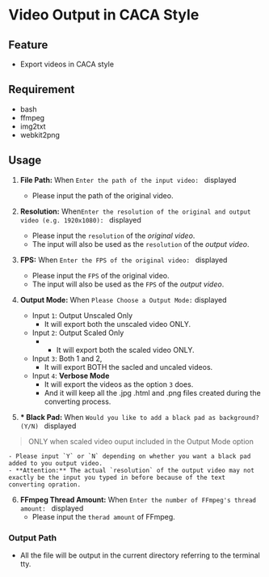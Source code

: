 # Video Output in CACA Style

## Feature
- Export videos in CACA style

## Requirement
- bash
- ffmpeg
- img2txt
- webkit2png

## Usage
1. **File Path:** When `Enter the path of the input video: ` displayed<br>
	- Please input the path of the original video.

2. **Resolution:** When`Enter the resolution of the original and output video (e.g. 1920x1080): ` displayed<br>
	- Please input the `resolution` of the *original video*.
	- The input will also be used as the `resolution` of the *output video*.

3. **FPS:** When `Enter the FPS of the original video: ` displayed<br>
	- Please input the `FPS` of the original video.
	- The input will also be used as the `FPS` of the *output video*.

4. **Output Mode:** When `Please Choose a Output Mode:` displayed<br>
	- Input `1`: Output Unscaled Only
		- It will export both the unscaled video ONLY. 
	- Input `2`: Output Scaled Only
		- - It will export both the scaled video ONLY. 
	- Input `3`: Both 1 and 2, 
		- It will export BOTH the sacled and uncaled videos.
	- Input `4`: **Verbose Mode** 
		- It will export the videos as the option `3` does.
		- And it will keep all the .jpg .html and .png files created during the converting process.
	
5. **\* Black Pad:** When `Would you like to add a black pad as background? (Y/N) ` displayed <br>
> ONLY when scaled video ouput included in the Output Mode option
	
	- Please input `Y` or `N` depending on whether you want a black pad added to you output video.
	- **Attention:** The actual `resolution` of the output video may not exactly be the input you typed in before because of the text converting opration.


6. **FFmpeg Thread Amount:** When `Enter the number of FFmpeg's thread amount: ` displayed<br>
	- Please input the `therad amount` of FFmpeg.

### Output Path
- All the file will be output in the current directory referring to the terminal tty.
